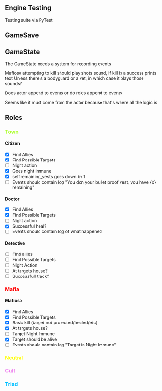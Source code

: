 ## Engine Testing

Testing suite via PyTest

## GameSave

## GameState

The GameState needs a system for recording events

Mafioso attempting to kill should play shots sound, if kill is a success prints text
Unless there's a bodyguard or a vet, in which case it plays those sounds?

Does actor append to events or do roles append to events

Seems like it must come from the actor because that's where all the logic is

## Roles

### <font color="greenYellow">Town</font>

#### Citizen

* [x] Find Allies
* [x] Find Possible Targets
* [ ] Night action
* [x] Goes night immune
* [x] self.remaining_vests goes down by 1
* [ ] Events should contain log "You don your bullet proof vest, you have {x} remaining"

#### Doctor

* [x] Find Allies
* [x] Find Possible Targets
* [ ] Night action
* [x] Successful heal?
* [ ] Events should contain log of what happened

#### Detective

* [ ] Find allies
* [ ] Find Possible Targets
* [ ] Night Action
* [ ] At targets house?
* [ ] Successfull track?

### <font color="red">Mafia</font>

#### Mafioso

* [x] Find Allies
* [x] Find Possible Targets
* [x] Basic kill (target not protected/healed/etc)
* [x] At targets house?
* [ ] Target Night Immune
* [x] Target should be alive
* [ ] Events should contain log "Target is Night Immune"

### <font color="yellow">Neutral</font>

### <font color="violet">Cult</font>

### <font color="deepSkyBlue">Triad</font>
